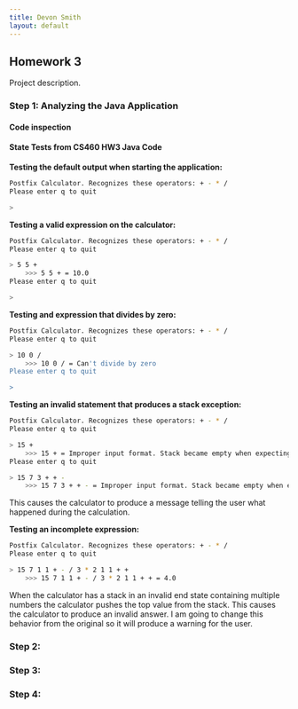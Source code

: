```yaml
---
title: Devon Smith
layout: default
---
```

## Homework 3
Project description.

### Step 1: Analyzing the Java Application

#### Code inspection

#### State Tests from CS460 HW3 Java Code


**Testing the default output when starting the application:**

```bash
Postfix Calculator. Recognizes these operators: + - * /
Please enter q to quit

>
```

**Testing a valid expression on the calculator:**

```bash
Postfix Calculator. Recognizes these operators: + - * /
Please enter q to quit

> 5 5 +
    >>> 5 5 + = 10.0
Please enter q to quit

>
```

**Testing and expression that divides by zero:**

```bash
Postfix Calculator. Recognizes these operators: + - * /
Please enter q to quit

> 10 0 /
    >>> 10 0 / = Can't divide by zero
Please enter q to quit

>
```

**Testing an invalid statement that produces a stack exception:**

```bash
Postfix Calculator. Recognizes these operators: + - * /
Please enter q to quit

> 15 +
    >>> 15 + = Improper input format. Stack became empty when expecting first operand.
Please enter q to quit

> 15 7 3 + + -
    >>> 15 7 3 + + - = Improper input format. Stack became empty when expecting first operand.
```

This causes the calculator to produce a message telling the user what happened during the calculation.

**Testing an incomplete expression:**

```bash
Postfix Calculator. Recognizes these operators: + - * /
Please enter q to quit

> 15 7 1 1 + - / 3 * 2 1 1 + +
    >>> 15 7 1 1 + - / 3 * 2 1 1 + + = 4.0
```

When the calculator has a stack in an invalid end state containing multiple numbers the calculator pushes the top value from the stack. This causes the calculator to produce an invalid answer. I am going to change this behavior from the original so it will produce a warning for the user.


### Step 2:

### Step 3:

### Step 4: